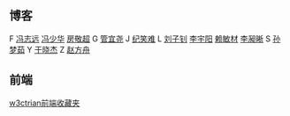 博客
----

F
[冯志远](http://vvwall.com)
[冯少华](http://www.sharefood.space)
[房敬超](http://weibo.com/jingchaofang)
G
[管宜尧](http://aicode.cc) 
J
[纪笑难](http://isunday.top/)
L
[刘子钊](http://lzzone.top/)
[李宇阳](http://memeda.link/)
[赖敏材](https://morningsky.github.io/)
[李昶晰](http://mnichangxin.com/)
S
[孙梦茹](http://sevenskey.sinaapp.com/)
Y
[于晓杰](http://shield-sky.github.io/)
Z
[赵方舟](http://www.csharpstudy.cn/)

前端
----

[w3ctrian前端收藏夹](http://collect.w3ctrain.com/)
